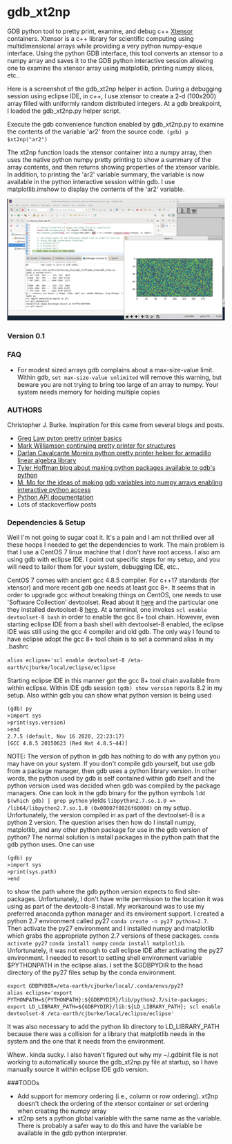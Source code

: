 # gdb_xt2np
GDB python tool to pretty print, examine, and debug c++ [Xtensor](https://xtensor.readthedocs.io/en/latest/) containers. Xtensor is a c++ library for scientific computing using multidimensional arrays while providing a very python numpy-esque interface. Using the python GDB interface, this tool converts an xtensor to a numpy array and saves it to the GDB python interactive session allowing one to examine the xtensor array using matplotlib, printing numpy slices, etc..

Here is a screenshot of the gdb_xt2np helper in action. During a debugging session using eclipse IDE, in c++, I use xtensor to create a 2-d (100x200) array filled with uniformly random distributed integers. At a gdb breakpoint, I loaded the gdb_xt2np.py helper script.

Execute the gdb convenience function enabled by gdb_xt2np.py to examine the contents of the variable 'ar2' from the source code.
`(gdb) p $xt2np("ar2")`

The xt2np function loads the xtensor container into a numpy array, then uses the native python numpy pretty printing to show a summary of the array contents, and then returns showing properties of the xtensor varible. In addition, to printing the 'ar2' variable summary, the variable is now available in the python interactive session within gdb. I use matplotlib.imshow to display the contents of the 'ar2' variable.

![Eclipse debugging session with the gdb_xt2np helper](gdb_xt2np_example.png)

### Version 0.1

### FAQ
* For modest sized arrays gdb complains about a max-size-value limit. Within gdb, `set max-size-value unlimited` will remove this warning, but beware you are not trying to bring too large of an array to numpy. Your system needs memory for holding multiple copies

### AUTHORS
Christopher J. Burke. Inspiration for this came from several blogs and posts.
* [Greg Law pyton pretty printer basics](https://undo.io/resources/gdb-watchpoint/here-quick-way-pretty-print-structures-gdb/)
* [Mark Williamson continuing pretty printer for structures](https://undo.io/resources/gdb-watchpoint/debugging-pretty-printers-gdb-part2/)
* [Darlan Cavalcante Moreira python pretty printer helper for armadillo linear algebra library](https://github.com/darcamo/gdb_armadillo_helpers)
* [Tyler Hoffman blog about making python packages available to gdb's python](https://interrupt.memfault.com/blog/using-pypi-packages-with-gdb#using-python-pypi-packages-within-gdb-lldb)
* [M. Mo for the ideas of making gdb variables into numpy arrays enabling interactive python access](https://www.codeproject.com/Articles/669606/Analyzing-C-Cplusplus-matrix-in-the-gdb-debugger-w)
* [Python API documentation](https://sourceware.org/gdb/current/onlinedocs/gdb/Python-API.html#Python-API)
* Lots of stackoverflow posts

### Dependencies & Setup
Well I'm not going to sugar coat it. It's a pain and I am not thrilled over all these hoops I needed to get the dependencies to work. The main problem is that I use a CentOS 7 linux machine that I don't have root access. I also am using gdb with eclipse IDE. I point out specific steps for my setup, and you will need to tailor them for your system, debugging IDE, etc..

CentOS 7 comes with ancient gcc 4.8.5 compiler. For c++17 standards (for xtensor) and more recent gdb one needs at least gcc 8+. It seems that in order to upgrade gcc without breaking things on CentOS, one needs to use 'Software Collection' devtoolset. Read about it [here](https://ahelpme.com/linux/centos7/how-to-install-new-gcc-and-development-tools-under-centos-7/) and the particular one they installed devtoolset-8 [here](https://ahelpme.com/linux/centos7/how-to-install-gnu-gcc-8-on-centos-7/). At a terminal, one invokes `scl enable devtoolset-8 bash` in order to enable the gcc 8+ tool chain. However, even starting eclipse IDE from a bash shell with devtoolset-8 enabled, the eclipse IDE was still using the gcc 4 compiler and old gdb. The only way I found to have eclipse adopt the gcc 8+ tool chain is to set a command alias in my .bashrc

`alias eclipse='scl enable devtoolset-8 /eta-earth/cjburke/local/eclipse/eclipse`

Starting eclipse IDE in this manner got the gcc 8+ tool chain available from within eclipse. Within IDE gdb session `(gdb) show version` reports 8.2 in my setup. Also within gdb you can show what python version is being used
```
(gdb) py
>import sys
>print(sys.version)
>end
2.7.5 (default, Nov 16 2020, 22:23:17) 
[GCC 4.8.5 20150623 (Red Hat 4.8.5-44)]
```
NOTE: The version of python in gdb has nothing to do with any python you may have on your system. If you don't compile gdb yourself, but use gdb from a package manager, then gdb uses a python library version. In other words, the python used by gdb is self contained within gdb itself and the python version used was decided when gdb was compiled by the package managers. One can look in the gdb binary for the python symbols `ldd $(which gdb) | grep python` yields `libpython2.7.so.1.0 => /lib64/libpython2.7.so.1.0 (0x00007f8026f60000)` on my setup. Unfortunately, the version compiled in as part of the devtoolset-8 is a python 2 version. The question arises then how do I install numpy, matplotlib, and any other python package for use in the gdb version of python? The normal solution is install packages in the python path that the gdb python uses. One can use
```
(gdb) py
>import sys
>print(sys.path)
>end
```
to show the path where the gdb python version expects to find site-packages. Unfortunately, I don't have write permission to the location it was using as part of the devtools-8 install. My workaround was to use my preferred anaconda python manager and its enviroment support. I created a python 2.7 environment called py27 `conda create -n py27 python=2.7`. Then activate the py27 environment and I installed numpy and matplotlib which grabs the appropriate python 2.7 versions of these packages. `conda activate py27` `conda install numpy` `conda install matplotlib`. Unfortunately, it was not enough to call eclipse IDE after activating the py27 environment. I needed to resort to setting shell environment variable $PYTHONPATH in the eclipse alias. I set the $GDBPYDIR to the head directory of the py27 files setup by the conda environment.
```
export GDBPYDIR=/eta-earth/cjburke/local/.conda/envs/py27
alias eclipse='export PYTHONPATH=${PYTHONPATH}:${GDBPYDIR}/lib/python2.7/site-packages; export LD_LIBRARY_PATH=${GDBPYDIR}/lib:${LD_LIBRARY_PATH}; scl enable devtoolset-8 /eta-earth/cjburke/local/eclipse/eclipse'
```
It was also necessary to add the python lib directory to LD_LIBRARY_PATH because there was a collision for a library that matplotlib needs in the system and the one that it needs from the environment.

Whew.. kinda sucky. I also haven't figured out why my ~/.gdbinit file is not working to automatically source the gdb_xt2np.py file at startup, so I have manually source it within eclipse IDE gdb version.

###TODOs
* Add support for memory ordering (i.e., column or row ordering). xt2np doesn't check the ordering of the xtensor container or set ordering when creating the numpy array
* xt2np sets a python global variable with the same name as the variable. There is probably a safer way to do this and have the variable be available in the gdb python interpreter.
